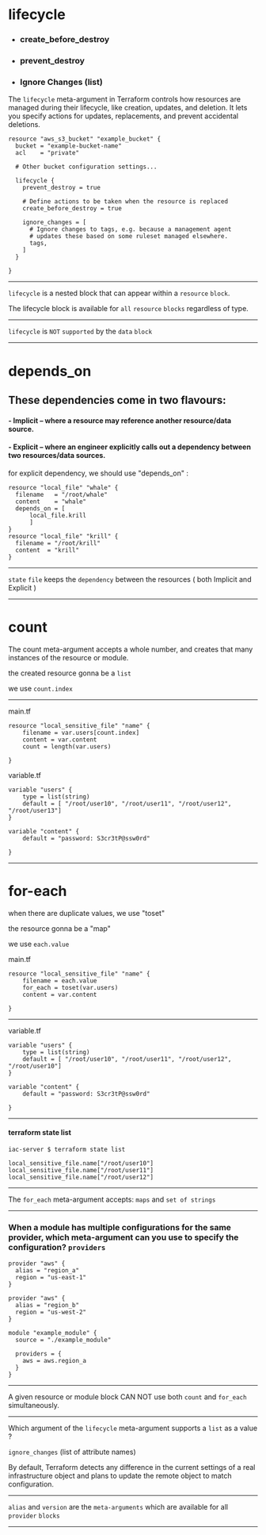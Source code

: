 # lifecycle

- ### create_before_destroy


- ### prevent_destroy


- ### Ignore Changes (list)



The `lifecycle` meta-argument in Terraform controls how resources are managed during their lifecycle, like creation, updates, and deletion. It lets you specify actions for updates, replacements, and prevent accidental deletions.


```hcl
resource "aws_s3_bucket" "example_bucket" {
  bucket = "example-bucket-name"
  acl    = "private"

  # Other bucket configuration settings...

  lifecycle {
    prevent_destroy = true

    # Define actions to be taken when the resource is replaced
    create_before_destroy = true

    ignore_changes = [
      # Ignore changes to tags, e.g. because a management agent
      # updates these based on some ruleset managed elsewhere.
      tags,
    ]
  }

}

```





__________________________________________________________________________________________



`lifecycle` is a nested block that can appear within a `resource` `block`.

The lifecycle block is available for `all` `resource` `blocks` regardless of type.


__________________________________________________________________________________________



`lifecycle` is `NOT` `supported` by the `data` `block` 


__________________________________________________________________________________________




# depends_on

## These dependencies come in two flavours: 

#### - Implicit – where a resource may reference another resource/data source.

#### - Explicit – where an engineer explicitly calls out a dependency between two resources/data sources.

for explicit dependency, we should use "depends_on" : 


```hcl
resource "local_file" "whale" {
  filename   = "/root/whale"
  content    = "whale"
  depends_on = [
      local_file.krill
      ]
}
resource "local_file" "krill" {
  filename = "/root/krill"
  content  = "krill"
}
```


__________________________________________________________________________________________


`state` `file` keeps the `dependency` between the resources ( both Implicit and Explicit )


__________________________________________________________________________________________




# count


The count meta-argument accepts a whole number, and creates that many instances of the resource or module.

the created resource gonna be a `list`


we use `count.index`

__________________________________________________________________________________________


main.tf

```hcl
resource "local_sensitive_file" "name" {
    filename = var.users[count.index]
    content = var.content
    count = length(var.users)

}
```



variable.tf

```hcl
variable "users" {
    type = list(string)
    default = [ "/root/user10", "/root/user11", "/root/user12", "/root/user13"]
}

variable "content" {
    default = "password: S3cr3tP@ssw0rd"
  
}
```



__________________________________________________________________________________________



# for-each


when there are duplicate values, we use "toset"

the resource gonna be a "map"

we use `each.value`

main.tf


```hcl
resource "local_sensitive_file" "name" {
    filename = each.value
    for_each = toset(var.users)
    content = var.content

}
```



__________________________________________________________________________________________






variable.tf

```hcl
variable "users" {
    type = list(string)
    default = [ "/root/user10", "/root/user11", "/root/user12", "/root/user10"]
}

variable "content" {
    default = "password: S3cr3tP@ssw0rd"
  
}
```




__________________________________________________________________________________________



#### terraform state list


```hcl
iac-server $ terraform state list

local_sensitive_file.name["/root/user10"]
local_sensitive_file.name["/root/user11"]
local_sensitive_file.name["/root/user12"]
```



__________________________________________________________________________________________




The `for_each` meta-argument accepts: `maps` and `set of strings`



__________________________________________________________________________________________


### When a module has multiple configurations for the same provider, which meta-argument can you use to specify the configuration? `providers`


```hcl
provider "aws" {
  alias = "region_a"
  region = "us-east-1"
}

provider "aws" {
  alias = "region_b"
  region = "us-west-2"
}

module "example_module" {
  source = "./example_module"
  
  providers = {
    aws = aws.region_a
  }
}
```



__________________________________________________________________________________________


A given resource or module block CAN NOT use both `count` and `for_each` simultaneously.

__________________________________________________________________________________________


Which argument of the `lifecycle` meta-argument supports a `list` as a value ?


`ignore_changes` (list of attribute names)


By default, Terraform detects any difference in the current settings of a real infrastructure object and plans to update the remote object to match configuration.



__________________________________________________________________________________________





`alias` and `version` are the `meta-arguments` which are available for all `provider` `blocks`



__________________________________________________________________________________________





